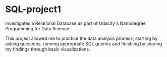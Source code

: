 # SQL-project1
Investigates a Relational Database as part of Udacity's Nanodegree Programming for Data Science.

This project allowed me to practice the data analysis process; starting by asking questions, running
appropriate SQL queries and finishing by sharing my findings through basic visualizations.
